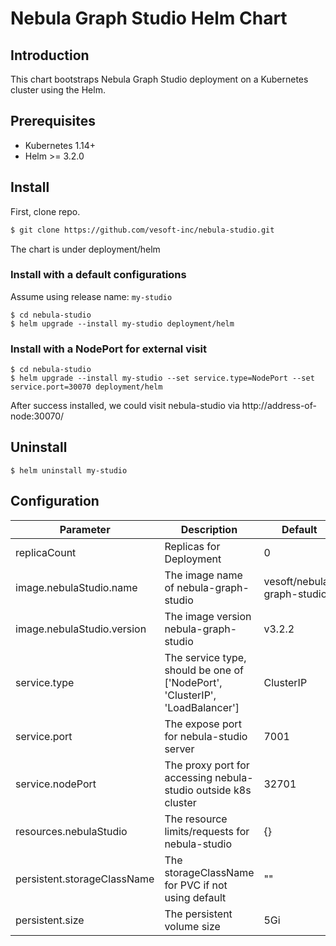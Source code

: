 # Nebula Graph Studio Helm Chart

## Introduction
This chart bootstraps Nebula Graph Studio deployment on a Kubernetes cluster using the Helm.

## Prerequisites

- Kubernetes 1.14+
- Helm >= 3.2.0

## Install

First, clone repo.
```sh
$ git clone https://github.com/vesoft-inc/nebula-studio.git
```

The chart is under deployment/helm

### Install with a default configurations

Assume using release name: `my-studio`

```
$ cd nebula-studio
$ helm upgrade --install my-studio deployment/helm
```

### Install with a NodePort for external visit

```
$ cd nebula-studio
$ helm upgrade --install my-studio --set service.type=NodePort --set service.port=30070 deployment/helm
```

After success installed, we could visit nebula-studio via http://address-of-node:30070/

## Uninstall

```
$ helm uninstall my-studio
```

## Configuration


| Parameter | Description | Default |
|-----------|-------------|---------|
| replicaCount  | Replicas for Deployment  | 0  |
| image.nebulaStudio.name  |  The image name of nebula-graph-studio  | vesoft/nebula-graph-studio |
| image.nebulaStudio.version  |  The image version nebula-graph-studio  | v3.2.2  |
| service.type  | The service type, should be one of ['NodePort', 'ClusterIP', 'LoadBalancer'] |  ClusterIP  |
| service.port  | The expose port for nebula-studio server |  7001  |
| service.nodePort  | The proxy port for accessing nebula-studio outside k8s cluster |  32701  |
| resources.nebulaStudio  | The resource limits/requests for nebula-studio | {}  |
| persistent.storageClassName  | The storageClassName for PVC if not using default  | ""  |
| persistent.size  | The persistent volume size | 5Gi  |

